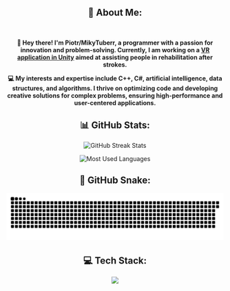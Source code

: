 <div align="center">
  <h2>💫 About Me:</h1>
  <br>
  <p>
    <b>👋 Hey there! I'm Piotr/MikyTuberr, a programmer with a passion for innovation and problem-solving. Currently, I am working on a <a href="https://github.com/VirtualRecovery/VirtualRecovery" target="_blank">VR application in Unity</a> aimed at assisting people in rehabilitation after strokes.</b>
  </p>
  <p>
    <b>💻 My interests and expertise include C++, C#, artificial intelligence, data structures, and algorithms. I thrive on optimizing code and developing creative solutions for complex problems, ensuring high-performance and user-centered applications.</b>
  </p>
  
  <h2>📊 GitHub Stats:</h2>
  <p>
    <img src="https://github-readme-streak-stats.herokuapp.com/?user=MikyTuberr&theme=midnight-purple&hide_border=false" 
         alt="GitHub Streak Stats"/>
  </p>
  <p>
    <img src="https://github-readme-stats.vercel.app/api/top-langs/?username=MikyTuberr&theme=midnight-purple&hide_border=false&include_all_commits=false&count_private=true&layout=compact" 
         alt="Most Used Languages"/>
  </p>

  <h2>🐍 GitHub Snake:</h2>
  <p>
      <a href=#><img src="github-contribution-grid-snake-dark.svg"></a>
  </p>
  
  <h2>💻 Tech Stack:</h1>
  <p align="center">
    <a href="https://skillicons.dev">
      <img src="https://skillicons.dev/icons?i=unity,cs,cpp,java,py"/>
    </a>
  </p>
</div>
